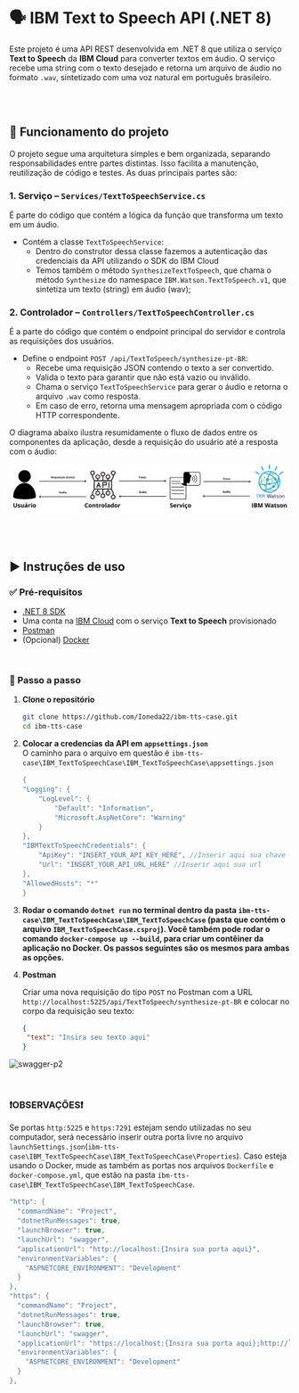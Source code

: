 # 🗣️ IBM Text to Speech API (.NET 8)

Este projeto é uma API REST desenvolvida em .NET 8 que utiliza o serviço **Text to Speech** da **IBM Cloud** para converter textos em áudio. O serviço recebe uma string com o texto desejado e retorna um arquivo de áudio no formato `.wav`, sintetizado com uma voz natural em português brasileiro.

<br/><br/>

## 📁 Funcionamento do projeto

O projeto segue uma arquitetura simples e bem organizada, separando responsabilidades entre partes distintas. Isso facilita a manutenção, reutilização de código e testes. As duas principais partes são:

### 1. **Serviço** – `Services/TextToSpeechService.cs`
É parte do código que contém a lógica da função que transforma um texto em um áudio.

- Contém a classe `TextToSpeechService`:
  - Dentro do construtor dessa classe fazemos a autenticação das credenciais da API utilizando o SDK do IBM Cloud
  - Temos também o método `SynthesizeTextToSpeech`, que chama o método `Synthesize` do namespace  `IBM.Watson.TextToSpeech.v1`, que sintetiza um texto (string) em áudio (wav);

### 2. **Controlador** – `Controllers/TextToSpeechController.cs`
É a parte do código que contém o endpoint principal do servidor e controla as requisições dos usuários.

- Define o endpoint `POST /api/TextToSpeech/synthesize-pt-BR`:
  - Recebe uma requisição JSON contendo o texto a ser convertido.
  - Valida o texto para garantir que não está vazio ou inválido.
  - Chama o serviço `TextToSpeechService` para gerar o áudio e retorna o arquivo `.wav` como resposta.
  - Em caso de erro, retorna uma mensagem apropriada com o código HTTP correspondente.

O diagrama abaixo ilustra resumidamente o fluxo de dados entre os componentes da aplicação, desde a requisição do usuário até a resposta com o áudio:

![Fluxo da aplicação](./images/tts-scheme.png)

<br/><br/>

## ▶️ Instruções de uso

### ✅ Pré-requisitos

- [.NET 8 SDK](https://dotnet.microsoft.com/en-us/download)
- Uma conta na [IBM Cloud](https://cloud.ibm.com/registration) com o serviço **Text to Speech** provisionado
- [Postman](https://www.postman.com/) 
- (Opcional) [Docker](https://www.docker.com/)
 

<br/>

### 🧪 Passo a passo

1. **Clone o repositório**
   ```bash
   git clone https://github.com/Ioneda22/ibm-tts-case.git
   cd ibm-tts-case

2. **Colocar a credencias da API em `appsettings.json`**  
   O caminho para o arquivo em questão é `ibm-tts-case\IBM_TextToSpeechCase\IBM_TextToSpeechCase\appsettings.json`
    ```csharp
    {
    "Logging": {
        "LogLevel": {
            "Default": "Information",
            "Microsoft.AspNetCore": "Warning"
        }
    },
    "IBMTextToSpeechCredentials": {
        "ApiKey": "INSERT_YOUR_API_KEY_HERE", //Inserir aqui sua chave
        "Url": "INSERT_YOUR_API_URL_HERE" //Inserir aqui sua url
    },
    "AllowedHosts": "*"
    }

3. **Rodar o comando `dotnet run` no terminal dentro da pasta `ibm-tts-case\IBM_TextToSpeechCase\IBM_TextToSpeechCase` (pasta que contém o arquivo `IBM_TextToSpeechCase.csproj`). Você também pode rodar o comando `docker-compose up --build`, para criar um contêiner da aplicação no Docker. Os passos seguintes são os mesmos para ambas as opções.**

4. **Postman**
   
   Criar uma nova requisição do tipo `POST` no Postman com a URL `http://localhost:5225/api/TextToSpeech/synthesize-pt-BR` e colocar no corpo da requisição seu texto:
   ```json
   {
    "text": "Insira seu texto aqui"
   }
  ![swagger-p2](./images/postman.png)

<br/>

### ❗OBSERVAÇÕES❗

Se portas `http:5225` e `https:7291` estejam sendo utilizadas no seu computador, será necessário inserir outra porta livre no arquivo `launchSettings.json`(`ibm-tts-case\IBM_TextToSpeechCase\IBM_TextToSpeechCase\Properties`). Caso esteja usando o Docker, mude as também as portas nos arquivos `Dockerfile` e `docker-compose.yml`, que estão na pasta `ibm-tts-case\IBM_TextToSpeechCase\IBM_TextToSpeechCase`.
```csharp
"http": {
  "commandName": "Project",
  "dotnetRunMessages": true,
  "launchBrowser": true,
  "launchUrl": "swagger",
  "applicationUrl": "http://localhost:{Insira sua porta aqui}",
  "environmentVariables": {
    "ASPNETCORE_ENVIRONMENT": "Development"
  }
},
"https": {
  "commandName": "Project",
  "dotnetRunMessages": true,
  "launchBrowser": true,
  "launchUrl": "swagger",
  "applicationUrl": "https://localhost:{Insira sua porta aqui};http://localhost:{Insira sua porta aqui}",
  "environmentVariables": {
    "ASPNETCORE_ENVIRONMENT": "Development"
  }
}, 




